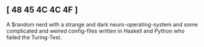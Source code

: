 ## [ 48 45 4C 4C 4F ]
A $random nerd with a strange and dark neuro-operating-system and some complicated and weired config-files written in Haskell and Python who failed the Turing-Test.


